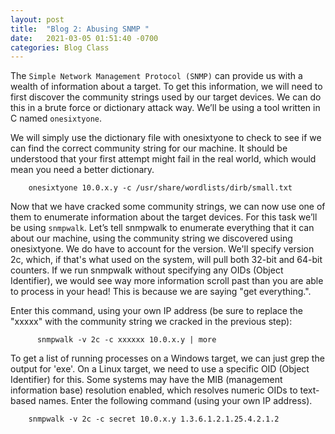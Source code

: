 ```yaml
---
layout: post
title:  "Blog 2: Abusing SNMP "
date:   2021-03-05 01:51:40 -0700
categories: Blog Class
---
```


The `Simple Network Management Protocol (SNMP)` can provide us with a wealth of information about a target. To get this information, we will need to first discover the community strings used by our target devices. We can do this in a brute force or dictionary attack way. We’ll be using a tool written in C named `onesixtyone`.

We will simply use the dictionary file with onesixtyone to check to see if we can find the correct community string for our machine. It should be understood that your first attempt might fail in the real world, which would mean you need a better dictionary.

        onesixtyone 10.0.x.y -c /usr/share/wordlists/dirb/small.txt

Now that we have cracked some community strings, we can now use one of them to enumerate information about the target devices. For this task we’ll be using `snmpwalk`. Let’s tell snmpwalk to enumerate everything that it can about our machine, using the community string we discovered using onesixtyone. We do have to account for the version. We'll specify version 2c, which, if that's what used on the system, will pull both 32-bit and 64-bit counters. If we run snmpwalk without specifying any OIDs (Object Identifier), we would see way more information scroll past than you are able to process in your head! This is because we are saying "get everything.".

Enter this command, using your own IP address (be sure to replace the "xxxxx" with the community string we cracked in the previous step):

		  snmpwalk -v 2c -c xxxxxx 10.0.x.y | more
		  
To get a list of running processes on a Windows target, we can just grep the output for 'exe'. On a Linux target, we need to use a specific OID (Object Identifier) for this. Some systems may have the MIB (management information base) resolution enabled, which resolves numeric OIDs to text-based names. Enter the following command (using your own IP address). 

		snmpwalk -v 2c -c secret 10.0.x.y 1.3.6.1.2.1.25.4.2.1.2
